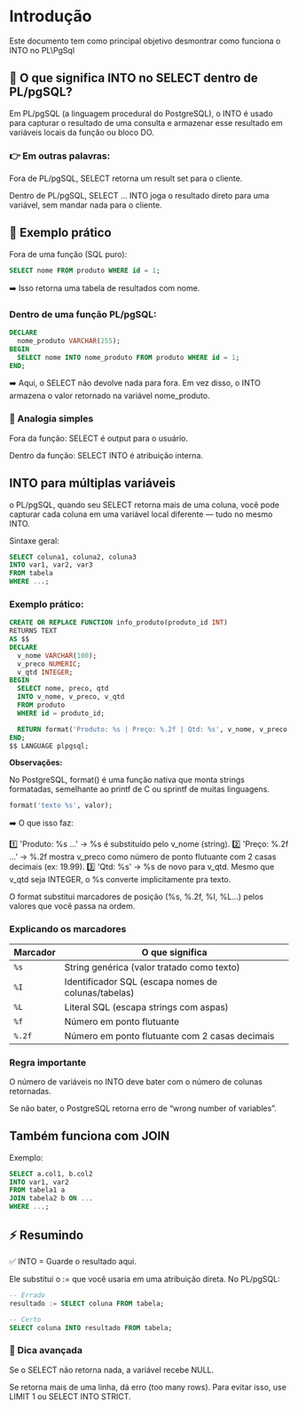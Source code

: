 # Introdução
Este documento tem como principal objetivo desmontrar como funciona o INTO no PL\PgSql

## 📌 O que significa INTO no SELECT dentro de PL/pgSQL?

Em PL/pgSQL (a linguagem procedural do PostgreSQL), o INTO é usado para capturar o resultado de uma consulta e armazenar esse resultado em variáveis locais da função ou bloco DO.

### 👉 Em outras palavras:

Fora de PL/pgSQL, SELECT retorna um result set para o cliente.

Dentro de PL/pgSQL, SELECT ... INTO joga o resultado direto para uma variável, sem mandar nada para o cliente.

## 📌 Exemplo prático

Fora de uma função (SQL puro):

```sql
SELECT nome FROM produto WHERE id = 1;
```
➡️ Isso retorna uma tabela de resultados com nome.

### Dentro de uma função PL/pgSQL:

```sql
DECLARE
  nome_produto VARCHAR(255);
BEGIN
  SELECT nome INTO nome_produto FROM produto WHERE id = 1;
END;
```

➡️ Aqui, o SELECT não devolve nada para fora. Em vez disso, o INTO armazena o valor retornado na variável nome_produto.

### 📌 Analogia simples

Fora da função: SELECT é output para o usuário.

Dentro da função: SELECT INTO é atribuição interna.

## INTO para múltiplas variáveis

o PL/pgSQL, quando seu SELECT retorna mais de uma coluna, você pode capturar cada coluna em uma variável local diferente — tudo no mesmo INTO.

Sintaxe geral:
```sql
SELECT coluna1, coluna2, coluna3
INTO var1, var2, var3
FROM tabela
WHERE ...;
```

### Exemplo prático:

```sql
CREATE OR REPLACE FUNCTION info_produto(produto_id INT)
RETURNS TEXT
AS $$
DECLARE
  v_nome VARCHAR(100);
  v_preco NUMERIC;
  v_qtd INTEGER;
BEGIN
  SELECT nome, preco, qtd
  INTO v_nome, v_preco, v_qtd
  FROM produto
  WHERE id = produto_id;

  RETURN format('Produto: %s | Preço: %.2f | Qtd: %s', v_nome, v_preco, v_qtd);
END;
$$ LANGUAGE plpgsql;
```

**Observações:**

No PostgreSQL, format() é uma função nativa que monta strings formatadas, semelhante ao printf de C ou sprintf de muitas linguagens.

```sql
format('texto %s', valor);
```

➡️ O que isso faz:

1️⃣ 'Produto: %s ...' → %s é substituído pelo v_nome (string).
2️⃣ 'Preço: %.2f ...' → %.2f mostra v_preco como número de ponto flutuante com 2 casas decimais (ex: 19.99).
3️⃣ 'Qtd: %s' → %s de novo para v_qtd. Mesmo que v_qtd seja INTEGER, o %s converte implicitamente pra texto.

O format substitui marcadores de posição (%s, %.2f, %I, %L...) pelos valores que você passa na ordem.

### Explicando os marcadores

| **Marcador** | O que significa                                     |
| ------------ | --------------------------------------------------- |
| `%s`         | String genérica (valor tratado como texto)          |
| `%I`         | Identificador SQL (escapa nomes de colunas/tabelas) |
| `%L`         | Literal SQL (escapa strings com aspas)              |
| `%f`         | Número em ponto flutuante                           |
| `%.2f`       | Número em ponto flutuante com 2 casas decimais      |

###  Regra importante

O número de variáveis no INTO deve bater com o número de colunas retornadas.

Se não bater, o PostgreSQL retorna erro de “wrong number of variables”.

## Também funciona com JOIN

Exemplo:
```sql
SELECT a.col1, b.col2
INTO var1, var2
FROM tabela1 a
JOIN tabela2 b ON ...
WHERE ...;

```

## ⚡ Resumindo

✅ INTO = Guarde o resultado aqui.

Ele substitui o := que você usaria em uma atribuição direta.
No PL/pgSQL:

```sql
-- Errado
resultado := SELECT coluna FROM tabela;

-- Certo
SELECT coluna INTO resultado FROM tabela;
```

### 🧩 Dica avançada
Se o SELECT não retorna nada, a variável recebe NULL.

Se retorna mais de uma linha, dá erro (too many rows). Para evitar isso, use LIMIT 1 ou SELECT INTO STRICT.

